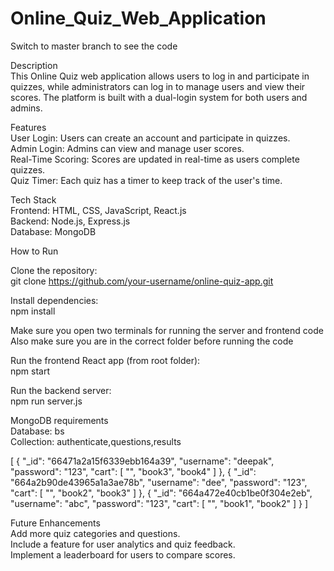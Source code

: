# Online_Quiz_Web_Application  

Switch to master branch to see the code  

Description  
This Online Quiz web application allows users to log in and participate in quizzes, while administrators can log in to manage users and view their scores. The platform is built with a dual-login system for both users and admins.  
  
Features  
User Login: Users can create an account and participate in quizzes.  
Admin Login: Admins can view and manage user scores.  
Real-Time Scoring: Scores are updated in real-time as users complete quizzes.  
Quiz Timer: Each quiz has a timer to keep track of the user's time.  
  
Tech Stack  
Frontend: HTML, CSS, JavaScript, React.js  
Backend: Node.js, Express.js  
Database: MongoDB  
  
How to Run  
  
Clone the repository:  
git clone https://github.com/your-username/online-quiz-app.git  
  
Install dependencies:  
npm install  

Make sure you open two terminals for running the server and frontend code  
Also make sure you are in the correct folder before running the code  

Run the frontend React app (from root folder):  
npm start  

Run the backend server:  
npm run server.js  

MongoDB requirements  
Database: bs  
Collection: authenticate,questions,results  

[
  {
    "_id": "66471a2a15f6339ebb164a39",
    "username": "deepak",
    "password": "123",
    "cart": [
      "",
      "book3",
      "book4"
    ]
  },
  {
    "_id": "664a2b90de43965a1a3ae78b",
    "username": "dee",
    "password": "123",
    "cart": [
      "",
      "book2",
      "book3"
    ]
  },
  {
    "_id": "664a472e40cb1be0f304e2eb",
    "username": "abc",
    "password": "123",
    "cart": [
      "",
      "book1",
      "book2"
    ]
  }
]

  
Future Enhancements  
Add more quiz categories and questions.  
Include a feature for user analytics and quiz feedback.  
Implement a leaderboard for users to compare scores.
